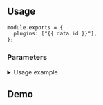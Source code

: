 ## Usage

```js-vue
module.exports = {
  plugins: ["{{ data.id }}"],
};
```

### Parameters

<Parameters :items="data.parameters" />

<details class="details custom-block">
<summary>Usage example</summary>

```js-vue
module.exports = {
  plugins: [
    {
      name: "{{ data.id }}",
      params: {
{{Object.entries(data.parameters).filter(([k, v]) => v.default !== undefined).map(([k, v]) => `        ${k}: ${JSON.stringify(v.default)}`).join(",\n")}}
      }
    }
  ]
}
```

</details>

## Demo

<PluginDemo :plugin="data.id" />

<style module>
h1 {
  display: flex;
  align-items: center;
  gap: 0.5rem;
}
</style>
